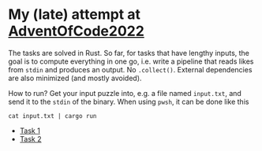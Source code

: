 # My (late) attempt at [AdventOfCode2022](https://adventofcode.com/2022)

The tasks are solved in Rust.
So far, for tasks that have lengthy inputs, the goal is to compute everything in one go, i.e. write a pipeline that reads likes from `stdin` and produces an output. No `.collect()`. External dependencies are also minimized (and mostly avoided).

How to run? Get your input puzzle into, e.g. a file named `input.txt`, and send it to the `stdin` of the binary. When using `pwsh`, it can be done like this

```pwsh
cat input.txt | cargo run
```

- [Task 1](./01)
- [Task 2](./02)
